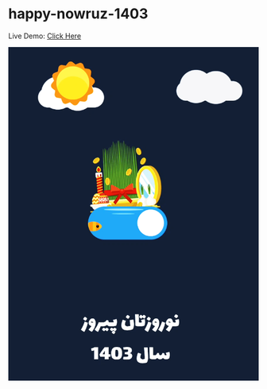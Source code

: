 # happy-nowruz-1403
Live Demo: [Click Here](https://reza-qalekhani.github.io/happy-nowruz-1403/)

![happy-nowruz-1403-demo](./demo.png)